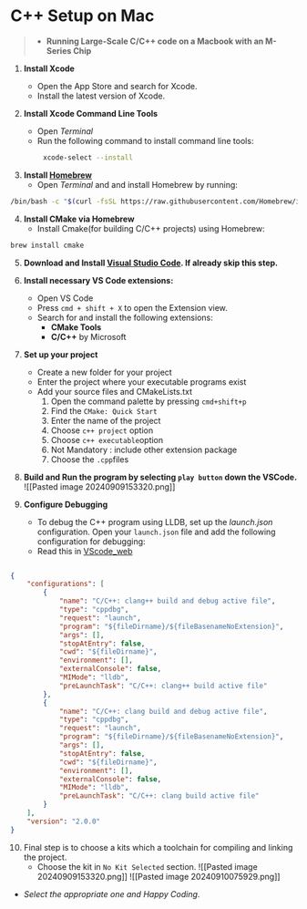 # C++ Setup on Mac
>-  **Running Large-Scale C/C++ code on a Macbook with an M-Series Chip**

1. **Install Xcode**
	- Open the App Store and search for Xcode.
	- Install the latest version of Xcode.

1. **Install Xcode Command Line Tools**
	- Open *Terminal* 
	- Run the following command to install command line tools:
```bash
		xcode-select --install
```

3. **Install [Homebrew](https://brew.sh/)**
	- Open *Terminal* and and install Homebrew by running:
```bash
/bin/bash -c "$(curl -fsSL https://raw.githubusercontent.com/Homebrew/install/HEAD/install.sh)"
```

4. **Install CMake via Homebrew**
	- Install Cmake(for building C/C++ projects) using Homebrew:
```bash
brew install cmake
```

5. **Download and Install [Visual Studio Code](https://code.visualstudio.com/download). If already skip this step.**

6. **Install necessary VS Code extensions:**
	- Open VS Code
	- Press `cmd + shift + X` to open the Extension view.
	- Search for and install the following extensions:
		- **CMake Tools**
		- **C/C++** by Microsoft

7. **Set up your project**
	- Create a new folder for your project
	- Enter the project where your executable programs exist
	- Add your source files and CMakeLists.txt
		1. Open the command palette by pressing  `cmd+shift+p`
		2. Find the `CMake: Quick Start`
		3. Enter the name of the project
		4. Choose `c++ project` option
		5. Choose `c++ executable`option
		6. Not Mandatory : include other extension package
		7. Choose the `.cpp`files

8. **Build and Run the program by selecting `play button` down the VSCode.**
![[Pasted image 20240909153320.png]]

9. **Configure Debugging**
	- To debug the C++ program using LLDB, set up the *launch.json* configuration. Open your `launch.json` file and add the following configuration for debugging:
	- Read this in [VScode_web](https://code.visualstudio.com/docs/cpp/config-clang-mac)
```json

{
    "configurations": [
        {
            "name": "C/C++: clang++ build and debug active file",
            "type": "cppdbg",
            "request": "launch",
            "program": "${fileDirname}/${fileBasenameNoExtension}",
            "args": [],
            "stopAtEntry": false,
            "cwd": "${fileDirname}",
            "environment": [],
            "externalConsole": false,
            "MIMode": "lldb",
            "preLaunchTask": "C/C++: clang++ build active file"
        },
        {
            "name": "C/C++: clang build and debug active file",
            "type": "cppdbg",
            "request": "launch",
            "program": "${fileDirname}/${fileBasenameNoExtension}",
            "args": [],
            "stopAtEntry": false,
            "cwd": "${fileDirname}",
            "environment": [],
            "externalConsole": false,
            "MIMode": "lldb",
            "preLaunchTask": "C/C++: clang build active file"
        }
    ],
    "version": "2.0.0"
}
```
10. Final step is to choose a kits which a toolchain for compiling and linking the project.
	- Choose the kit in `No Kit Selected` section.
![[Pasted image 20240909153320.png]]
 ![[Pasted image 20240910075929.png]]
- *Select the appropriate one and Happy Coding*.
